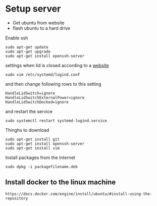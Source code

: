 # Setup server

- Get ubuntu from website
- flash ubuntu to a hard drive

Enable ssh

```shell
sudo apt-get update
sudo apt-get upgrade
sudo apt-get install openssh-server
```

settings when lid is closed according to a [website](https://itsfoss.com/laptop-lid-suspend-ubuntu/)

```shell
sudo vim /etc/systemd/logind.conf
```

and then change following rows to this setting

```shell
HandleLidSwitch=ignore
HandleLidSwitchExternalPower=ignore
HandleLidSwitchDocked=ignore
```

and restart the service

```shell
sudo systemctl restart systemd-logind.service
```
Thinghs to download

```shell
sudo apt-get install git
sudo apt-get install openssh-server
sudo apt-get install vim
```

Install packages from the internet

```shell
sudo dpkg -i packagefilename.deb
```

## Install docker to the linux machine

```shell
https://docs.docker.com/engine/install/ubuntu/#install-using-the-repository
```
